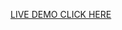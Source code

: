 [LIVE DEMO CLICK HERE](https://github.com/copweddinglord/pnp-demonstration/tree/main#pnp-demonstration)
